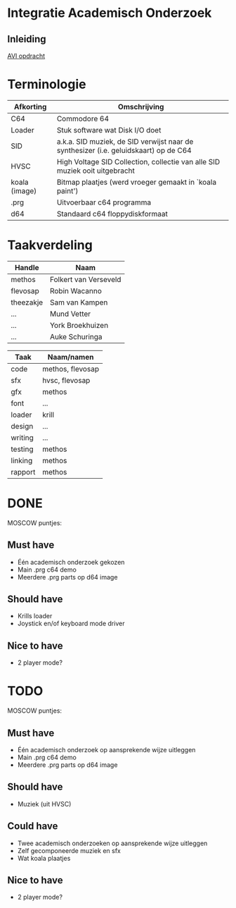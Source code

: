 # Integratie Academisch Onderzoek

## Inleiding

[AVI opdracht](doc/opdracht.md)

# Terminologie

Afkorting     | Omschrijving
--------------|-------------
C64           | Commodore 64
Loader        | Stuk software wat Disk I/O doet
SID           | a.k.a. SID muziek, de SID verwijst naar de synthesizer (i.e. geluidskaart) op de C64
HVSC          | High Voltage SID Collection, collectie van alle SID muziek ooit uitgebracht
koala (image) | Bitmap plaatjes (werd vroeger gemaakt in `koala paint')
.prg          | Uitvoerbaar c64 programma
d64           | Standaard c64 floppydiskformaat

# Taakverdeling

Handle    | Naam
----------|-------
methos    | Folkert van Verseveld
flevosap  | Robin Wacanno
theezakje | Sam van Kampen
...       | Mund Vetter
...       | York Broekhuizen
...       | Auke Schuringa

Taak    | Naam/namen
--------|-----------
code    | methos, flevosap
sfx     | hvsc, flevosap
gfx     | methos
font    | ...
loader  | krill
design  | ...
writing | ...
testing | methos
linking | methos
rapport | methos

# DONE

MOSCOW puntjes:

## Must have

* Één academisch onderzoek gekozen
* Main .prg c64 demo
* Meerdere .prg parts op d64 image

## Should have

* Krills loader
* Joystick en/of keyboard mode driver

## Nice to have

* 2 player mode?

# TODO

MOSCOW puntjes:

## Must have

* Één academisch onderzoek op aansprekende wijze uitleggen
* Main .prg c64 demo
* Meerdere .prg parts op d64 image

## Should have

* Muziek (uit HVSC)

## Could have

* Twee academisch onderzoeken op aansprekende wijze uitleggen
* Zelf gecomponeerde muziek en sfx
* Wat koala plaatjes

## Nice to have

* 2 player mode?
